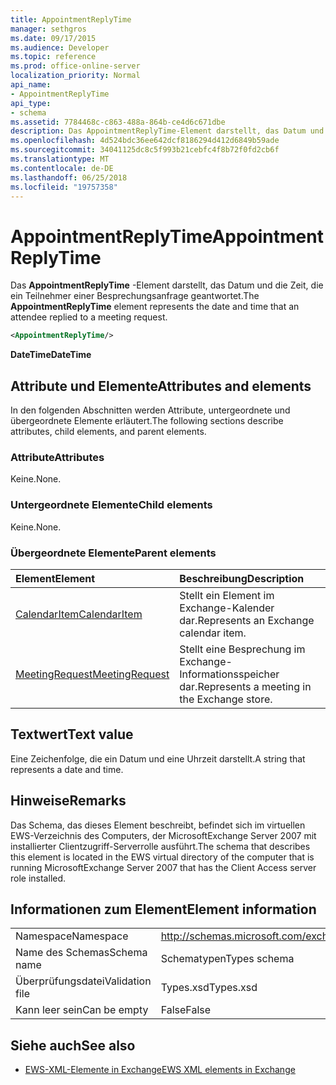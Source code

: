 ```yaml
---
title: AppointmentReplyTime
manager: sethgros
ms.date: 09/17/2015
ms.audience: Developer
ms.topic: reference
ms.prod: office-online-server
localization_priority: Normal
api_name:
- AppointmentReplyTime
api_type:
- schema
ms.assetid: 7784468c-c863-488a-864b-ce4d6c671dbe
description: Das AppointmentReplyTime-Element darstellt, das Datum und die Zeit, die ein Teilnehmer einer Besprechungsanfrage geantwortet.
ms.openlocfilehash: 4d524bdc36ee642dcf8186294d412d6849b59ade
ms.sourcegitcommit: 34041125dc8c5f993b21cebfc4f8b72f0fd2cb6f
ms.translationtype: MT
ms.contentlocale: de-DE
ms.lasthandoff: 06/25/2018
ms.locfileid: "19757358"
---
```

# <a name="appointmentreplytime"></a><span data-ttu-id="8c26d-103">AppointmentReplyTime</span><span class="sxs-lookup"><span data-stu-id="8c26d-103">AppointmentReplyTime</span></span>

<span data-ttu-id="8c26d-104">Das **AppointmentReplyTime** -Element darstellt, das Datum und die Zeit, die ein Teilnehmer einer Besprechungsanfrage geantwortet.</span><span class="sxs-lookup"><span data-stu-id="8c26d-104">The **AppointmentReplyTime** element represents the date and time that an attendee replied to a meeting request.</span></span> 
  
```xml
<AppointmentReplyTime/>
```

 <span data-ttu-id="8c26d-105">**DateTime**</span><span class="sxs-lookup"><span data-stu-id="8c26d-105">**DateTime**</span></span>
## <a name="attributes-and-elements"></a><span data-ttu-id="8c26d-106">Attribute und Elemente</span><span class="sxs-lookup"><span data-stu-id="8c26d-106">Attributes and elements</span></span>

<span data-ttu-id="8c26d-107">In den folgenden Abschnitten werden Attribute, untergeordnete und übergeordnete Elemente erläutert.</span><span class="sxs-lookup"><span data-stu-id="8c26d-107">The following sections describe attributes, child elements, and parent elements.</span></span>
  
### <a name="attributes"></a><span data-ttu-id="8c26d-108">Attribute</span><span class="sxs-lookup"><span data-stu-id="8c26d-108">Attributes</span></span>

<span data-ttu-id="8c26d-109">Keine.</span><span class="sxs-lookup"><span data-stu-id="8c26d-109">None.</span></span>
  
### <a name="child-elements"></a><span data-ttu-id="8c26d-110">Untergeordnete Elemente</span><span class="sxs-lookup"><span data-stu-id="8c26d-110">Child elements</span></span>

<span data-ttu-id="8c26d-111">Keine.</span><span class="sxs-lookup"><span data-stu-id="8c26d-111">None.</span></span>
  
### <a name="parent-elements"></a><span data-ttu-id="8c26d-112">Übergeordnete Elemente</span><span class="sxs-lookup"><span data-stu-id="8c26d-112">Parent elements</span></span>

|<span data-ttu-id="8c26d-113">**Element**</span><span class="sxs-lookup"><span data-stu-id="8c26d-113">**Element**</span></span>|<span data-ttu-id="8c26d-114">**Beschreibung**</span><span class="sxs-lookup"><span data-stu-id="8c26d-114">**Description**</span></span>|
|:-----|:-----|
|[<span data-ttu-id="8c26d-115">CalendarItem</span><span class="sxs-lookup"><span data-stu-id="8c26d-115">CalendarItem</span></span>](calendaritem.md) <br/> |<span data-ttu-id="8c26d-116">Stellt ein Element im Exchange-Kalender dar.</span><span class="sxs-lookup"><span data-stu-id="8c26d-116">Represents an Exchange calendar item.</span></span>  <br/> |
|[<span data-ttu-id="8c26d-117">MeetingRequest</span><span class="sxs-lookup"><span data-stu-id="8c26d-117">MeetingRequest</span></span>](meetingrequest.md) <br/> |<span data-ttu-id="8c26d-118">Stellt eine Besprechung im Exchange-Informationsspeicher dar.</span><span class="sxs-lookup"><span data-stu-id="8c26d-118">Represents a meeting in the Exchange store.</span></span>  <br/> |
   
## <a name="text-value"></a><span data-ttu-id="8c26d-119">Textwert</span><span class="sxs-lookup"><span data-stu-id="8c26d-119">Text value</span></span>

<span data-ttu-id="8c26d-120">Eine Zeichenfolge, die ein Datum und eine Uhrzeit darstellt.</span><span class="sxs-lookup"><span data-stu-id="8c26d-120">A string that represents a date and time.</span></span>
  
## <a name="remarks"></a><span data-ttu-id="8c26d-121">Hinweise</span><span class="sxs-lookup"><span data-stu-id="8c26d-121">Remarks</span></span>

<span data-ttu-id="8c26d-122">Das Schema, das dieses Element beschreibt, befindet sich im virtuellen EWS-Verzeichnis des Computers, der MicrosoftExchange Server 2007 mit installierter Clientzugriff-Serverrolle ausführt.</span><span class="sxs-lookup"><span data-stu-id="8c26d-122">The schema that describes this element is located in the EWS virtual directory of the computer that is running MicrosoftExchange Server 2007 that has the Client Access server role installed.</span></span>
  
## <a name="element-information"></a><span data-ttu-id="8c26d-123">Informationen zum Element</span><span class="sxs-lookup"><span data-stu-id="8c26d-123">Element information</span></span>

|||
|:-----|:-----|
|<span data-ttu-id="8c26d-124">Namespace</span><span class="sxs-lookup"><span data-stu-id="8c26d-124">Namespace</span></span>  <br/> |http://schemas.microsoft.com/exchange/services/2006/types  <br/> |
|<span data-ttu-id="8c26d-125">Name des Schemas</span><span class="sxs-lookup"><span data-stu-id="8c26d-125">Schema name</span></span>  <br/> |<span data-ttu-id="8c26d-126">Schematypen</span><span class="sxs-lookup"><span data-stu-id="8c26d-126">Types schema</span></span>  <br/> |
|<span data-ttu-id="8c26d-127">Überprüfungsdatei</span><span class="sxs-lookup"><span data-stu-id="8c26d-127">Validation file</span></span>  <br/> |<span data-ttu-id="8c26d-128">Types.xsd</span><span class="sxs-lookup"><span data-stu-id="8c26d-128">Types.xsd</span></span>  <br/> |
|<span data-ttu-id="8c26d-129">Kann leer sein</span><span class="sxs-lookup"><span data-stu-id="8c26d-129">Can be empty</span></span>  <br/> |<span data-ttu-id="8c26d-130">False</span><span class="sxs-lookup"><span data-stu-id="8c26d-130">False</span></span>  <br/> |
   
## <a name="see-also"></a><span data-ttu-id="8c26d-131">Siehe auch</span><span class="sxs-lookup"><span data-stu-id="8c26d-131">See also</span></span>

- [<span data-ttu-id="8c26d-132">EWS-XML-Elemente in Exchange</span><span class="sxs-lookup"><span data-stu-id="8c26d-132">EWS XML elements in Exchange</span></span>](ews-xml-elements-in-exchange.md)

